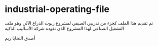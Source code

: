 # industrial-operating-file 
 تم تقديم هذا الملف كجزء من تدريبي الصيفي لمشروع ربوت الذراع الآلي وهو ملف التشغيل الصناعي لهذا المشروع الذي تقوده شركة الأساليب الذكية

أصدق التحايا
ريم
